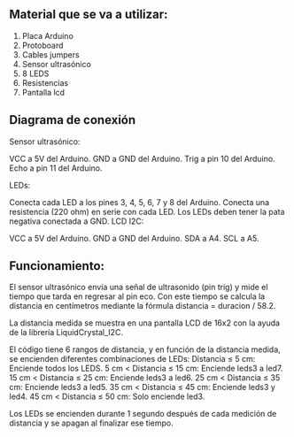 ## Material que se va a utilizar:
1. Placa Arduino
2. Protoboard
3. Cables jumpers 
4. Sensor ultrasónico
5. 8 LEDS
6. Resistencias 
7. Pantalla lcd
   
## Diagrama de conexión
Sensor ultrasónico:

VCC a 5V del Arduino.
GND a GND del Arduino.
Trig a pin 10 del Arduino.
Echo a pin 11 del Arduino.

LEDs:

Conecta cada LED a los pines 3, 4, 5, 6, 7 y 8 del Arduino.
Conecta una resistencia (220 ohm) en serie con cada LED.
Los LEDs deben tener la pata negativa conectada a GND.
LCD I2C:

VCC a 5V del Arduino.
GND a GND del Arduino.
SDA a A4.
SCL a A5.


## Funcionamiento:

El sensor ultrasónico envía una señal de ultrasonido (pin trig) y mide el tiempo que tarda en regresar al pin eco.
Con este tiempo se calcula la distancia en centímetros mediante la fórmula distancia = duracion / 58.2.

La distancia medida se muestra en una pantalla LCD de 16x2 con la ayuda de la librería LiquidCrystal_I2C.

El código tiene 6 rangos de distancia, y en función de la distancia medida, se encienden diferentes combinaciones de LEDs:
Distancia ≤ 5 cm: Enciende todos los LEDS.
5 cm < Distancia ≤ 15 cm: Enciende leds3 a led7.
15 cm < Distancia ≤ 25 cm: Enciende leds3 a led6.
25 cm < Distancia ≤ 35 cm: Enciende leds3 a led5.
35 cm < Distancia ≤ 45 cm: Enciende leds3 y led4.
45 cm < Distancia ≤ 50 cm: Solo enciende led3.


Los LEDs se encienden durante 1 segundo después de cada medición de distancia y se apagan al finalizar ese tiempo.
